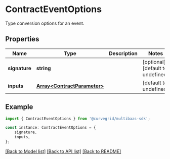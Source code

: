 # ContractEventOptions

Type conversion options for an event.

## Properties

Name | Type | Description | Notes
------------ | ------------- | ------------- | -------------
**signature** | **string** |  | [optional] [default to undefined]
**inputs** | [**Array&lt;ContractParameter&gt;**](ContractParameter.md) |  | [default to undefined]

## Example

```typescript
import { ContractEventOptions } from '@curvegrid/multibaas-sdk';

const instance: ContractEventOptions = {
    signature,
    inputs,
};
```

[[Back to Model list]](../README.md#documentation-for-models) [[Back to API list]](../README.md#documentation-for-api-endpoints) [[Back to README]](../README.md)
